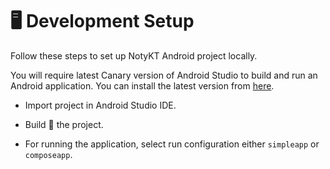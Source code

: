# 🖥 Development Setup

Follow these steps to set up NotyKT Android project locally.

You will require latest Canary version of Android Studio to build and run an Android application. You can install the latest version from [here](https://developer.android.com/studio/preview).

- Import project in Android Studio IDE.

- Build 🔨 the project.

- For running the application, select run configuration either `simpleapp` or `composeapp`.